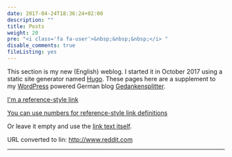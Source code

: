 ```yaml
---
date: 2017-04-24T18:36:24+02:00
description: ""
title: Posts
weight: 20
pre: "<i class='fa fa-user'>&nbsp;&nbsp;&nbsp;</i> "
disable_comments: true
fileListing: yes
---
```


This section is my new (English) weblog. I started it in October 2017 using a static site generator named [Hugo](https://gohugo.io/). These pages here are a supplement to my [WordPress](//wordpress.com/) powered German blog [Gedankensplitter](http://www.peter.baumgartner.name/).

[I'm a reference-style link][Arbitrary case-insensitive reference text]

[You can use numbers for reference-style link definitions][1]

Or leave it empty and use the [link text itself].

URL converted to lin: http://www.reddit.com



[arbitrary case-insensitive reference text]: https://www.mozilla.org
[1]: http://slashdot.org
[link text itself]: http://www.reddit.com

***

